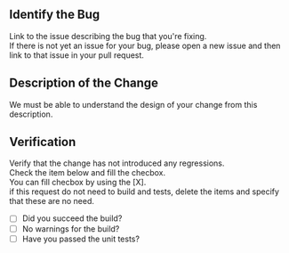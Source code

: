 <!--
* Fill out the template below.  
* After you create the pull request, all status checks must be pass before a maintainer reviews your contribution.
-->

## Identify the Bug

Link to the issue describing the bug that you're fixing.  
If there is not yet an issue for your bug, please open a new issue and then link to that issue in your pull request.


## Description of the Change

We must be able to understand the design of your change from this description.


## Verification 

Verify that the change has not introduced any regressions.   
Check the item below and fill the checbox.  
You can fill checbox by using the [X].  
if this request do not need to build and tests, delete the items and specify that these are no need.  

- [ ] Did you succeed the build?  
- [ ] No warnings for the build?  
- [ ] Have you passed the unit tests?  

